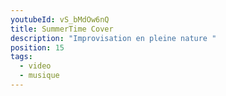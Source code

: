 ```yaml
---
youtubeId: vS_bMdOw6nQ
title: SummerTime Cover
description: "Improvisation en pleine nature "
position: 15
tags:
  - video
  - musique
---
```

